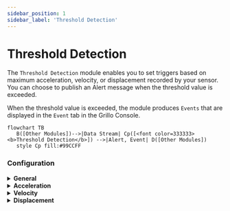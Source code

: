 ```yaml
---
sidebar_position: 1
sidebar_label: 'Threshold Detection'
---
```


# Threshold Detection
The `Threshold Detection` module enables you to set triggers based on maximum acceleration, velocity, or displacement recorded by your sensor. You can choose to publish an Alert message when the threshold value is exceeded.

When the threshold value is exceeded, the module produces `Events` that are displayed in the `Event` tab in the Grillo Console.

```mermaid
flowchart TB
   B([Other Modules])-->|Data Stream| Cp([<font color=333333><b>Threshold Detection</b>]) -->|Alert, Event| D([Other Modules])
   style Cp fill:#99CCFF
```

### Configuration

<details><summary><b>General</b></summary><p>

- `No Det Win` [float, seconds]: Time since a detection after which no more detections are going to be issued
- `Verbose` [boolean]: `Logs` are printed in when set to true

</p></details>

<details><summary><b>Acceleration</b></summary><p>

- `Trigger` [boolean]: Turn on trigger for exceedance
- `Threshold` [float]: Threshold for alert
- `Alert` [boolean]: Turn on alert

</p></details>

<details><summary><b>Velocity</b></summary><p>

- `Trigger` [boolean]: Turn on trigger for exceedance
- `Threshold` [float]: Threshold for alert
- `Alert` [boolean]: Turn on alert

</p></details>

<details><summary><b>Displacement</b></summary><p>

- `Trigger` [boolean]: Turn on trigger for exceedance
- `Threshold` [float]: Threshold for alert
- `Alert` [boolean]: Turn on alert

</p></details>